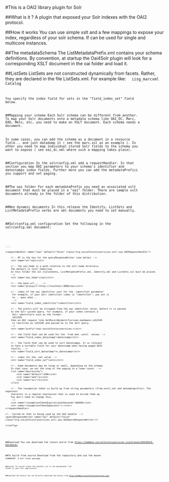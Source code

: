 #This is a OAI2 library plugin for Solr

##What is it ?
A plugin that exposed your Solr indexes with the OAI2 protocol.

##How it works
You can use simple xslt and a few mappings to expose your index, regardless of your
solr schema. If can be used for single and multicore instances.

##The metadataSchema
The ListMetadataPrefix.xml contains your schema definitions. By
convention, at startup the Oai4Solr plugin  will look for a corresponding
 XSLT document in the oai folder and load it.

##ListSets
ListSets are not constructed dynamically from facets. Rather, they are
declared in the file ListSets.xml. For example like:
<code><ListSets>
        <set>
            <setSpec>iisg_marcxml</setSpec>
            <setName>Catalog</setName>
        </set>
<ListSets><code>

You specify the index field for sets in the "field_index_set" field below.

##Mapping your schema
Each Solr schema can be different from another. To map your Solr
 documents onto a metadata schema like OAI_DC, Marc, EAD, Mets, etc,
 you need to make an XSLT document. Each schema needs a document.

In some cases, you can add the schema as a document in a resource field...
and just datadump it ( see the marc.xsl as an example ). In other you need
 to map individual stored Solr fields to the schema you want to expose ( see
 oai_dc.xml where such a mapping takes place).

##Configuration
In the solrconfig.xml add a requestHandler. In that section you map
OAI parameters to your schema's identifier and datestamps index fields.
Further more you can add the metadataPrefici you support and set paging.

##The oai folder
For each metadataPrefix you need an associated xslt document that must be
placed in a "oai" folder. There are sample xslt documents already
in the folder of this distribution.

##Non dynamic documents
In this release the Identify, ListSets and ListMetadataPrefix verbs are
 xml documents you need to set manually.

##Solrconfig.xml configuration
Set the following in the solrconfig.xml document:

<code><config>

    ....

    <requestHandler name="/oai" default="false" class="org.socialhistoryservices.solr.oai.OAIRequestHandler">

        <!-- WT is the key for the queryResponseWriter (see below) -->
        <str name="wt">oai</str>

        <!-- the oai_home is a path relative to the solr.home directory.
        The default is [solr_home]/oai
        In this folder the xsl stylesheets, ListMetadataPrefix.xml, Identify.xml and ListSets.xsl must be placed.
        -->
        <str name="oai_home">/oai</str>

        <!-- the base url...  -->
        <str name="proxyurl">http://localhost:8080/oai</str>

        <!-- index of the oai identifier user for the -identifier parameter
         For example, if your Solr identifier index is "identifier", you set it
         to... ques what...
         -->
        <str name="field_index_identifier">identifier</str>

        <!-- The prefix will be stripped from the oai identifier value, before it is passed
        to the Solr Lucene query. For example, if your index contains a
         Solr identifiers such as the format:
         id12345
        then an OAI request like GetRecord&identifier=oai:mydomain:id12345
         is rewritten as id12345 and passed on to the Solr query.
        -->
        <str name="prefix">oai:socialhistoryservices:</str>

        <!-- the field that can be used for the -from and -until  values -->
        <str name="field_index_datestamp">datestamp</str>

        <!-- the field that can be used to sort datestamps. It is relevant
        to have a sortable field for your datestamp when having paged OAI2
        results. -->
        <str name="field_sort_datestamp">s_datestamp</str>

        <!-- index for the -set value -->
        <str name="field_index_set">sets</str>

        <!-- Some documents may be large or small, depending on the schema.
        In that case, we set the step of the paging to a lower count. -->
        <lst name="maxrecords">
            <int name="default">200</int>
            <int name="ead">1</int>
            <int name="eci">1</int>
        </lst>

        <!-- The resumption token is build up from string parameters (from,until,set and metadataprefix). The separator
        character is a regular expression that is used to divide them up.
        You don't need to change this.
        -->
        <int name="resumptionTokenExpirationInSeconds">86400</int>
        <str name="resumptionTokenSeparator">,</str>
    </requestHandler>

    <!-- Custom wt that is being used by the OAI handler -->
    <queryResponseWriter name="oai" default="false" class="org.socialhistoryservices.solr.oai.OAIQueryResponseWriter"/>

    </config>
<code>

##Download
You can download the latest build from https://bamboo.socialhistoryservices.org/browse/OAI4SOLR-OAI4SOLR/

##To build from source
Download from the repository and use the maven command:
<code>$ mvn clean package<code>

##Install
To install place the oai4solr.jar in the designated "lib" folder of your Solr application.

##Download the binary
You can directly download the binary from
http://bamboo.socialhistoryservices.org/